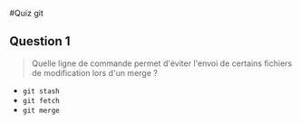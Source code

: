 #Quiz git
## Question 1
> Quelle ligne de commande permet d'éviter l'envoi de certains fichiers de modification lors d'un merge ? 

- `git stash`
- `git fetch`
- `git merge`